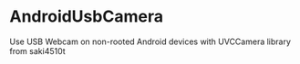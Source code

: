 # AndroidUsbCamera
Use USB Webcam on non-rooted Android devices with UVCCamera library from saki4510t
